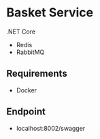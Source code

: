 # Basket Service
.NET Core

- Redis
- RabbitMQ

## Requirements
- Docker

## Endpoint
- localhost:8002/swagger
